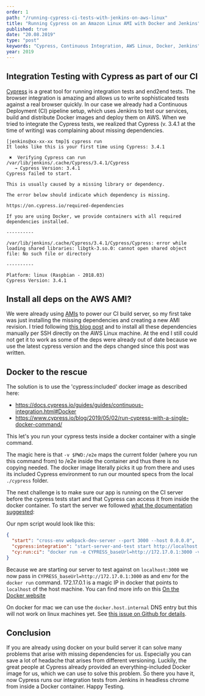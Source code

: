 ```yaml
---
order: 1
path: "/running-cypress-ci-tests-with-jenkins-on-aws-linux"
title: "Running Cypress on an Amazon Linux AMI with Docker and Jenkins"
published: true
date: "20.08.2019"
type: "post"
keywords: "Cypress, Continuous Integration, AWS Linux, Docker, Jenkins"
year: 2019
---
```


## Integration Testing with Cypress as part of our CI

[Cypress](http://cypress.io) is a great tool for running integration tests and end2end tests. The browser integration is amazing and allows us to write sophisticated tests against a real browser quickly. In our case we already had a Continuous Deployment (CI) pipeline setup, which uses Jenkins to test our services, build and distribute Docker images and deploy them on AWS. When we tried to integrate the Cypress tests, we realized that Cypress (v. 3.4.1 at the time of writing) was complaining about missing dependencies.

```
[jenkins@xx-xx-xx tmp]$ cypress run
It looks like this is your first time using Cypress: 3.4.1

 ✖  Verifying Cypress can run /var/lib/jenkins/.cache/Cypress/3.4.1/Cypress
   → Cypress Version: 3.4.1
Cypress failed to start.

This is usually caused by a missing library or dependency.

The error below should indicate which dependency is missing.

https://on.cypress.io/required-dependencies

If you are using Docker, we provide containers with all required dependencies installed.

----------

/var/lib/jenkins/.cache/Cypress/3.4.1/Cypress/Cypress: error while loading shared libraries: libgtk-3.so.0: cannot open shared object file: No such file or directory

----------

Platform: linux (Raspbian - 2018.03)
Cypress Version: 3.4.1
```

## Install all deps on the AWS AMI?

We were already using [AMIs](https://docs.aws.amazon.com/AWSEC2/latest/UserGuide/AMIs.html) to power our CI build server, so my first take was just installing the missing dependencies and creating a new AMI revision.
I tried following [this blog post](https://medium.com/aubergine-solutions/install-cypress-io-front-end-testing-tool-dependencies-on-amazon-linux-ami-ec2-instance-f676da4abbdd) and to install all these dependencies manually per SSH directly on the AWS Linux machine. At the end I still could not get it to work as some of the deps were already out of date because we use the latest cypress version and the deps changed since this post was written.

## Docker to the rescue

The solution is to use the 'cypress:included' docker image as described here:

- https://docs.cypress.io/guides/guides/continuous-integration.html#Docker
- https://www.cypress.io/blog/2019/05/02/run-cypress-with-a-single-docker-command/

This let's you run your cypress tests inside a docker container with a single command.

The magic here is that `-v $PWD:/e2e` maps the current folder (where you run this command from) to /e2e inside the container and thus there is no copying needed. The docker image literally picks it up from there and uses its included Cypress environment to run our mounted specs from the local `./cypress` folder.

The next challenge is to make sure our app is running on the CI server before the cypress tests start and that Cypress can access it from inside the docker container.
To start the server we followed [what the documentation suggested](https://docs.cypress.io/guides/guides/continuous-integration.html#Boot-your-server):

Our npm script would look like this:

```json
{
  "start": "cross-env webpack-dev-server --port 3000 --host 0.0.0.0",
  "cypress:integration": "start-server-and-test start http://localhost:3000 cy:run:ci",
  "cy:run:ci": "docker run -e CYPRESS_baseUrl=http://172.17.0.1:3000 -v $PWD:/e2e -w /e2e --entrypoint=cypress cypress/included:3.4.1"
}
```

Because we are starting our server to test against on `localhost:3000` we now pass in `CYPRESS_baseUrl=http://172.17.0.1:3000` as and env for the `docker run` command.
172.17.0.1 is a magic IP in docker that points to `localhost` of the host machine. You can find more info on this [On the Docker website](https://docs.docker.com/network/network-tutorial-standalone/)

On docker for mac we can use the `docker.host.internal` DNS entry but this will not work on linux machines yet. See [this issue on Github for details](https://github.com/docker/for-linux/issues/264).

## Conclusion

If you are already using docker on your build server it can solve many problems that arise with missing dependencies for us. Especially you can save a lot of headache that arises from different versioning. Luckily, the great people at Cypress already provided an everything-included Docker image for us, which we can use to solve this problem.
So there you have it, now Cypress runs our integration tests from Jenkins in headless chrome from inside a Docker container. Happy Testing.
